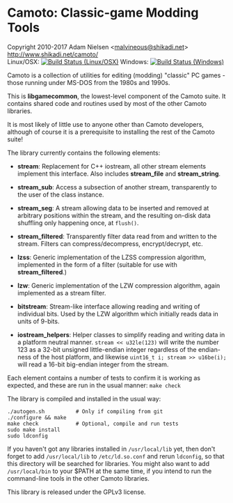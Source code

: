 Camoto: Classic-game Modding Tools
==================================
Copyright 2010-2017 Adam Nielsen <<malvineous@shikadi.net>>  
<http://www.shikadi.net/camoto/>  
Linux/OSX: [![Build Status (Linux/OSX)](https://travis-ci.org/Malvineous/libgamecommon.svg?branch=master)](https://travis-ci.org/Malvineous/libgamecommon)
Windows: [![Build Status (Windows)](https://ci.appveyor.com/api/projects/status/aw7kjrx99iac8dgo?svg=true)](https://ci.appveyor.com/project/Malvineous/libgamecommon)

Camoto is a collection of utilities for editing (modding) "classic" PC
games - those running under MS-DOS from the 1980s and 1990s.

This is **libgamecommon**, the lowest-level component of the Camoto suite.  It
contains shared code and routines used by most of the other Camoto libraries.

It is most likely of little use to anyone other than Camoto developers,
although of course it is a prerequisite to installing the rest of the Camoto
suite!

The library currently contains the following elements:

  - **stream**: Replacement for C++ iostream, all other stream elements
    implement this interface.  Also includes **stream\_file** and
    **stream\_string**.

  - **stream\_sub**: Access a subsection of another stream, transparently to
    the user of the class instance.

  - **stream\_seg**: A stream allowing data to be inserted and removed at
    arbitrary positions within the stream, and the resulting on-disk data
    shuffling only happening once, at `flush()`.

  - **stream\_filtered**: Transparently filter data read from and written to
    the stream.  Filters can compress/decompress, encrypt/decrypt, etc.

  - **lzss**: Generic implementation of the LZSS compression algorithm,
    implemented in the form of a filter (suitable for use with
    **stream_filtered**.)

  - **lzw**: Generic implementation of the LZW compression algorithm, again
    implemented as a stream filter.

  - **bitstream**: Stream-like interface allowing reading and writing of
    individual bits.  Used by the LZW algorithm which initially reads data in
    units of 9-bits.

  - **iostream\_helpers**: Helper classes to simplify reading and writing data
    in a platform neutral manner.  `stream << u32le(123)` will write the number
    123 as a 32-bit unsigned little-endian integer regardless of the
    endian-ness of the host platform, and likewise
    `uint16_t i; stream >> u16be(i);` will read a 16-bit big-endian integer
    from the stream.

Each element contains a number of tests to confirm it is working as expected,
and these are run in the usual manner: `make check`

The library is compiled and installed in the usual way:

    ./autogen.sh          # Only if compiling from git
    ./configure && make
    make check            # Optional, compile and run tests
    sudo make install
    sudo ldconfig

If you haven't got any libraries installed in `/usr/local/lib` yet, then don't
forget to add `/usr/local/lib` to `/etc/ld.so.conf` and rerun `ldconfig`, so
that this directory will be searched for libraries.  You might also want to add
`/usr/local/bin` to your $PATH at the same time, if you intend to run the
command-line tools in the other Camoto libraries.

This library is released under the GPLv3 license.
